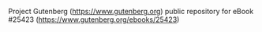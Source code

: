 Project Gutenberg (https://www.gutenberg.org) public repository for eBook #25423 (https://www.gutenberg.org/ebooks/25423)
